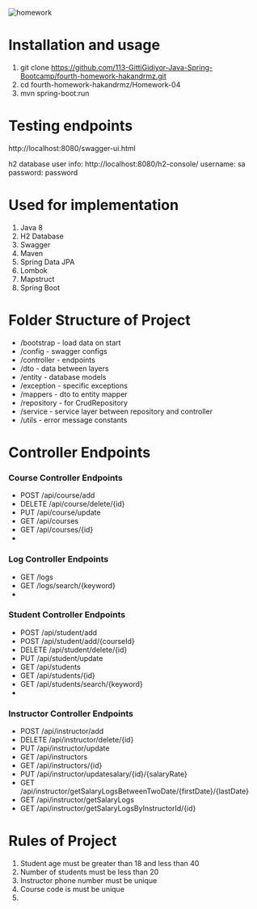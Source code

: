 ![homework](https://user-images.githubusercontent.com/45206582/131386439-6727321a-5a50-4c20-9413-ea4013013434.PNG)

# Installation and usage

1. git clone https://github.com/113-GittiGidiyor-Java-Spring-Bootcamp/fourth-homework-hakandrmz.git
2. cd fourth-homework-hakandrmz/Homework-04
3. mvn spring-boot:run

# Testing endpoints

http://localhost:8080/swagger-ui.html

h2 database user info: http://localhost:8080/h2-console/
username: sa
password: password

# Used for implementation

1. Java 8
2. H2 Database
3. Swagger
4. Maven
5. Spring Data JPA
6. Lombok
7. Mapstruct
8. Spring Boot

# Folder Structure of Project

- /bootstrap  - load data on start
- /config     - swagger configs
- /controller - endpoints
- /dto        - data between layers
- /entity     - database models
- /exception  - specific exceptions
- /mappers    - dto to entity mapper
- /repository - for CrudRepository
- /service    - service layer between repository and controller
- /utils      - error message constants

# Controller Endpoints

### Course Controller Endpoints
- POST    /api/course/add
- DELETE  /api/course/delete/{id}
- PUT     /api/course/update
- GET     /api/courses
- GET     /api/courses/{id}
- 
### Log Controller Endpoints
- GET     /logs
- GET     /logs/search/{keyword}
- 
### Student Controller Endpoints
- POST    /api/student/add
- POST    /api/student/add/{courseId}
- DELETE  /api/student/delete/{id}
- PUT     /api/student/update
- GET     /api/students
- GET     /api/students/{id}
- GET     /api/students/search/{keyword}
- 
### Instructor Controller Endpoints
- POST    /api/instructor/add
- DELETE  /api/instructor/delete/{id}
- PUT     /api/instructor/update
- GET     /api/instructors
- GET     /api/instructors/{id}
- PUT     /api/instructor/updatesalary/{id}/{salaryRate}
- GET     /api/instructor/getSalaryLogsBetweenTwoDate/{firstDate}/{lastDate}
- GET     /api/instructor/getSalaryLogs
- GET     /api/instructor/getSalaryLogsByInstructorId/{id}

# Rules of Project

1. Student age must be greater than 18 and less than 40
2. Number of students must be less than 20
3. Instructor phone number must be unique
4. Course code is must be unique
5. 

